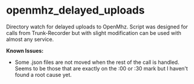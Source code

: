 # openmhz_delayed_uploads
Directory watch for delayed uploads to OpenMhz. Script was designed for calls from Trunk-Recorder but with slight modification can be used with almost any service. 


**Known Issues:**
  - Some .json files are not moved when the rest of the call is handled. Seems to be those that are exactly on the :00 or :30 mark but I haven't found a root cause yet. 

